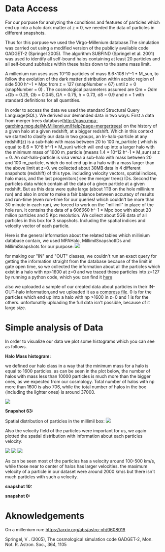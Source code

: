 # Data Access

For our porpuse for analyzing the conditions and features of particles which end up into a halo dark matter at z = 0, we needed the data of particles in different snapshots.

Thus for this porpuse we used the Virgo-Millenium database.The simulation was carried out using a modiﬁed version of the publicly available code GADGET-2  (Springel 2005). The algorithm SUBFIND (Springel et al. 2001) was used to identify all self-bound halos containing at least 20 particles and all self-bound subhalos within these halos down to the same mass limit. 

A millenium run uses  uses 10^10 particles of mass 8.6×108 h^-1 * M_sun, to follow the evolution of the dark matter distribution within acubic region of side 500 h^−1 * Mpc from z = 127 (snapNumber = 67) until z = 0 (snapNumber = 0) . The cosmological parameters assumed are Ωm = Ωdm +Ωb = 0.25, Ωb = 0.045,  ΩΛ = 0.75, h = 0.73, σ8 = 0.9 and n = 1 with standard deﬁnitions for all quantities. 

In order to access the data we used the standard Structural Query Language(SQL). 
We derived our demanded data in two ways: 
First a data from merger trees database(http://gavo.mpa-garching.mpg.de/MyMillennium/Help?page=mergertrees) on the history of a given halo at a given redshift, at a bigger redshift. Which in this context we started to clasify our data in two groups, an In-halo-particle at any redshift(z) is a sub-halo with mass between 20 to 100 m_particle ( which is equal to 8.6 × 10^8 h^-1 * M_sun) which will end up into a larger halo with the minimum mass of 1600 m_particle (means 1.4 * 10^12 h^-1 * M_sun) at z = 0. An out-halo-particle is visa versa a sub-halo with mass between 20 and 100 m_particle, which do not end up in a halo with a mass larger than the above limit at z=0. we collected about 30MB data in 4 different snapshots (redshift) of this type. including  velocity vectors, spatial indices, halo mass, and the last progenitors( see the merger trees) IDs.
Second the particles data which contain all the data of a given particle at a given redshift. But as this data were quite large (about 1TB on the hole millinium run) and also in order to make a fair balance between accuracy of results and run-time (even run-time for our queries! which couldn't be more than 30 minute in each run), we forced to work on the "millimil" in place of the hole run. It contains the data of a 60*60*60 h^-1 * Mpc box with about 20 milion particles and 5 Kpc resolution. We collect about 5GB data of all particles in this box for 3 snapshots. Including the spatial indices and velocity vector of each particle.

Here is the general information about the related tables which millinium database contain, we used MPAHalo, MillimilSnapshotIDs and MillimiSnapshots for our purpose:
![](/Data/tables.PNG)

for making our "IN" and "OUT" classes, we couldn't run an exact query for getting the information straight from the database because of the limit in gate open time, so we collected the information about all the particles which exist in a halo with np>1600 at z=0 and we traced these particles into z=127 by running a python code, which you can find it [here](https://github.com/Machine-Learning-in-Structure-formation/NLSFML/blob/master/Data/IN_OUT_Halo_Particles.ipynb)

also we uploaded a sample of our created data about particles in their IN-OUT-halo information,and we uploaded it as a [compress file]().
0 is for the particles which end up into a halo with np >1600 in z=0 and 1 is for the others.
unfortunatlly uploading the full data isn't possible, because of it large size. 

# Simple analysis of Data

In order to visualize our data we plot some histograms which you can see as follows.

**Halo Mass histogram:**

we defined our halo class in a way that the minimum mass for a halo is equal to 1600 particles. as can be seen in the plot below, the number of halos with mass less than 10000 particles is much more than the bigger ones, as we expected from our cosmology. Total number of halos with np more than 1600 is also 706, while the total number of halos in the box (including the lighter ones) is around 37000.


![](/Data/Histogram_of_halo_masses.png)

**Snapshot 63:**

Spatial distribution of particles in the millimil box:
![](/Data/Particles_distribution_in_space_at_z%3D0.png)

Also the velocity field of the particles were important for us, we again plotted the spatial distribution with information about each particles velocity:

![](/Data/Particles_velocity_distribution_at_z%3D0.png)
![](/Data/Particles_velocity_distribution_in_xyPlane_at_z%3D0.png)
![](/Data/Particles_velocity_distribution_in_xzPlane_at_z%3D0.png)

As can be seen most of the particles has a velocity around 100-500 km/s, while those near to center of halos has larger velocities.
the maximum velocity of a particle in our dataset were around 2000 km/s but there isn't much particles with such a velocity. 

**snapshot 10:**

**snapshot 0:**


# Aknowledgements

On a millenium run: https://arxiv.org/abs/astro-ph/0608019

Springel, V . (2005), The cosmological simulation code GADGET-2, Mon. Not. R. Astron. Soc., 364, 1105 

